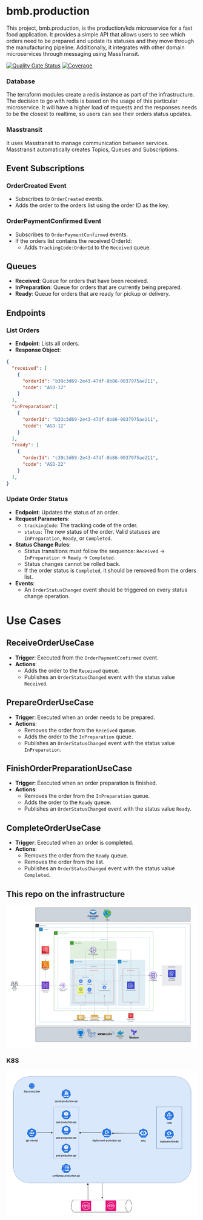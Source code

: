 # bmb.production
This project, bmb.production, is the production/kds microservice for a fast food application. It provides a simple API that allows users to see which orders need to be prepared and update its statuses and they move through the manufacturing pipeline. Additionally, it integrates with other domain microservices through messaging using MassTransit.

[![Quality Gate Status](https://sonarcloud.io/api/project_badges/measure?project=soat-fiap_bmb.production&metric=alert_status)](https://sonarcloud.io/summary/new_code?id=soat-fiap_bmb.production)
[![Coverage](https://sonarcloud.io/api/project_badges/measure?project=soat-fiap_bmb.production&metric=coverage)](https://sonarcloud.io/summary/new_code?id=soat-fiap_bmb.production)


### Database
The terraform modules create a redis instance as part of the infrastructure. The decision to go with redis is based on the usage of this particular microservice. It will have a higher load of requests and the responses needs to be the closest to realtime, so users can see their orders status updates.

### Masstransit
It uses Masstransit to manage communication between services. Masstransit automatically creates Topics, Queues and Subscriptions.

## Event Subscriptions

### OrderCreated Event
- Subscribes to `OrderCreated` events.
- Adds the order to the orders list using the order ID as the key.

### OrderPaymentConfirmed Event
- Subscribes to `OrderPaymentConfirmed` events.
- If the orders list contains the received OrderId:
    - Adds `TrackingCode:OrderId` to the `Received` queue.

## Queues
- **Received**: Queue for orders that have been received.
- **InPreparation**: Queue for orders that are currently being prepared.
- **Ready**: Queue for orders that are ready for pickup or delivery.

## Endpoints

### List Orders
- **Endpoint**: Lists all orders.
- **Response Object**:
```json
{
  "received": [
    {
      "orderId": "b39c3d69-2e43-47df-8b86-0037975ae211",
      "code": "ASD-12"
    }
  ],
  "inPreparation":[
    {
      "orderId": "b33c3d69-2e43-47df-8b86-0037975ae211",
      "code": "ASD-12"
    }
  ],
  "ready": [
    {
      "orderId": "c39c3d69-2e43-47df-8b86-0037975ae211",
      "code": "ASD-22"
    }
  ],
}
```

### Update Order Status
- **Endpoint**: Updates the status of an order.
- **Request Parameters**:
    - `trackingCode`: The tracking code of the order.
    - `status`: The new status of the order. Valid statuses are `InPreparation`, `Ready`, or `Completed`.
- **Status Change Rules**:
    - Status transitions must follow the sequence: `Received` -> `InPreparation` -> `Ready` -> `Completed`.
    - Status changes cannot be rolled back.
    - If the order status is `Completed`, it should be removed from the orders list.
- **Events**:
    - An `OrderStatusChanged` event should be triggered on every status change operation.

# Use Cases

## ReceiveOrderUseCase
- **Trigger**: Executed from the `OrderPaymentConfirmed` event.
- **Actions**:
  - Adds the order to the `Received` queue.
  - Publishes an `OrderStatusChanged` event with the status value `Received`.

## PrepareOrderUseCase
- **Trigger**: Executed when an order needs to be prepared.
- **Actions**:
  - Removes the order from the `Received` queue.
  - Adds the order to the `InPreparation` queue.
  - Publishes an `OrderStatusChanged` event with the status value `InPreparation`.

## FinishOrderPreparationUseCase
- **Trigger**: Executed when an order preparation is finished.
- **Actions**:
  - Removes the order from the `InPreparation` queue.
  - Adds the order to the `Ready` queue.
  - Publishes an `OrderStatusChanged` event with the status value `Ready`.

## CompleteOrderUseCase
- **Trigger**: Executed when an order is completed.
- **Actions**:
  - Removes the order from the `Ready` queue.
  - Removes the order from the list.
  - Publishes an `OrderStatusChanged` event with the status value `Completed`.

## This repo on the infrastructure

![Architecture Diagram](doc/aws-infra-phase-4.png)

### K8S
![Architecture Diagram](doc/k8s.png)